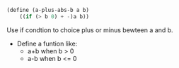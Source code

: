 ```scheme
(define (a-plus-abs-b a b)
    ((if (> b 0) + -)a b))
```

Use if condtion to choice plus or minus bewteen a and b. 

- Define a funtion like:
    - a+b when b > 0
    - a-b when b <= 0